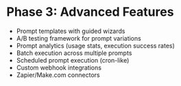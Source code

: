 # Phase 3: Advanced Features
- Prompt templates with guided wizards
- A/B testing framework for prompt variations
- Prompt analytics (usage stats, execution success rates)
- Batch execution across multiple prompts
- Scheduled prompt execution (cron-like)
- Custom webhook integrations
- Zapier/Make.com connectors
